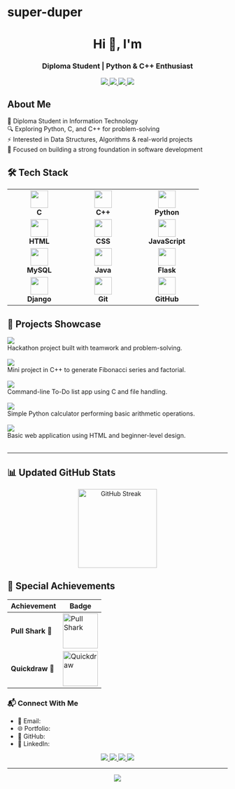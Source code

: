 # super-duper

<h1 align="center">Hi 👋, I'm </h1>
<h3 align="center">Diploma Student | Python & C++ Enthusiast</h3>

<p align="center">
  <a href="mailto:bankartrushna@gmail.com">
    <img src="https://img.shields.io/badge/Email-D14836?style=for-the-badge&logo=gmail&logoColor=white" />
  </a>
  <a href="https://github.com/trushna-888">
    <img src="https://img.shields.io/badge/GitHub-100000?style=for-the-badge&logo=github&logoColor=white" />
  </a>
  <a href="https://linkedin.com/in/your-linkedin-id">
    <img src="https://img.shields.io/badge/LinkedIn-0077B5?style=for-the-badge&logo=linkedin&logoColor=white" />
  </a>
  <a href="https://your-portfolio-link.com">
    <img src="https://img.shields.io/badge/Portfolio-000000?style=for-the-badge&logo=vercel&logoColor=white" />
  </a>
</p>

## About Me  

📌 Diploma Student in Information Technology  
🔍 Exploring Python, C, and C++ for problem-solving  
⚡ Interested in Data Structures, Algorithms & real-world projects  
🎯 Focused on building a strong foundation in software development  


## 🛠️ Tech Stack  

<p align="center">
  <table>
    <tr>
      <td align="center" width="130">
        <img src="https://cdn.jsdelivr.net/gh/devicons/devicon/icons/c/c-original.svg" width="40"/><br><b>C</b>
      </td>
      <td align="center" width="130">
        <img src="https://cdn.jsdelivr.net/gh/devicons/devicon/icons/cplusplus/cplusplus-original.svg" width="40"/><br><b>C++</b>
      </td>
      <td align="center" width="130">
        <img src="https://cdn.jsdelivr.net/gh/devicons/devicon/icons/python/python-original.svg" width="40"/><br><b>Python</b>
      </td>
    </tr>
    <tr>
      <td align="center" width="130">
        <img src="https://cdn.jsdelivr.net/gh/devicons/devicon/icons/html5/html5-original.svg" width="40"/><br><b>HTML</b>
      </td>
      <td align="center" width="130">
        <img src="https://cdn.jsdelivr.net/gh/devicons/devicon/icons/css3/css3-original.svg" width="40"/><br><b>CSS</b>
      </td>
      <td align="center" width="130">
        <img src="https://cdn.jsdelivr.net/gh/devicons/devicon/icons/javascript/javascript-original.svg" width="40"/><br><b>JavaScript</b>
      </td>
    </tr>
    <tr>
      <td align="center" width="130">
        <img src="https://cdn.jsdelivr.net/gh/devicons/devicon/icons/mysql/mysql-original.svg" width="40"/><br><b>MySQL</b>
      </td>
      <td align="center" width="130">
        <img src="https://cdn.jsdelivr.net/gh/devicons/devicon/icons/java/java-original.svg" width="40"/><br><b>Java</b>
      </td>
      <td align="center" width="130">
        <img src="https://cdn.jsdelivr.net/gh/devicons/devicon/icons/flask/flask-original.svg" width="40"/><br><b>Flask</b>
      </td>
    </tr>
    <tr>
      <td align="center" width="130">
        <img src="https://cdn.jsdelivr.net/gh/devicons/devicon/icons/django/django-plain.svg" width="40"/><br><b>Django</b>
      </td>
      <td align="center" width="130">
        <img src="https://cdn.jsdelivr.net/gh/devicons/devicon/icons/git/git-original.svg" width="40"/><br><b>Git</b>
      </td>
      <td align="center" width="130">
        <img src="https://cdn.jsdelivr.net/gh/devicons/devicon/icons/github/github-original.svg" width="40"/><br><b>GitHub</b>
      </td>
    </tr>
  </table>
</p>

  </table>
</p>

## 📌 Projects Showcase  

<p align="left">
  
  <a href="https://github.com/trushna-888/synaphack-project">
    <img src="https://img.shields.io/badge/Synaphack%20Project-181717?style=for-the-badge&logo=github&logoColor=white" />
  </a>  
  <br>Hackathon project built with teamwork and problem-solving.  
  <br><br>
  
  <a href="https://github.com/trushna-888/cpp-fibonacci-factorial">
    <img src="https://img.shields.io/badge/CPP%20Fibonacci%20%26%20Factorial-00599C?style=for-the-badge&logo=cplusplus&logoColor=white" />
  </a>  
  <br>Mini project in C++ to generate Fibonacci series and factorial.  
  <br><br>
  
  <a href="https://github.com/trushna-888/todo-list-c">
    <img src="https://img.shields.io/badge/To--Do%20List%20(C)-A8B9CC?style=for-the-badge&logo=c&logoColor=white" />
  </a>  
  <br>Command-line To-Do list app using C and file handling.  
  <br><br>
  
  <a href="https://github.com/trushna-888/python-calculator">
    <img src="https://img.shields.io/badge/Python%20Calculator-3776AB?style=for-the-badge&logo=python&logoColor=white" />
  </a>  
  <br>Simple Python calculator performing basic arithmetic operations.  
  <br><br>
  
  <a href="https://github.com/trushna-888/web-application">
    <img src="https://img.shields.io/badge/Web%20Application-E34F26?style=for-the-badge&logo=html5&logoColor=white" />
  </a>  
  <br>Basic web application using HTML and beginner-level design.  
  <br><br> 

</p>


---

## 📊 Updated GitHub Stats  

<p align="center">
  <img src="https://github-readme-streak-stats.herokuapp.com/?user=trushna-888&theme=tokyonight" alt="GitHub Streak" height="180"/>
</p>


## 🏅 Special Achievements  

| Achievement | Badge |
|-------------|-------|
| **Pull Shark** 🦈 | <img src="https://github.githubassets.com/images/modules/profile/achievements/pull-shark-default.png" width="80" alt="Pull Shark"/> |
| **Quickdraw** 🏹 | <img src="https://github.githubassets.com/images/modules/profile/achievements/quickdraw-default.png" width="80" alt="Quickdraw"/> |


### 📬 Connect With Me

- 📧 Email: 
- 🌐 Portfolio: 
- 🔗 GitHub: 
- 💼 LinkedIn: 

<p align="center">
  <a href="mailto:bankartrushna@gmail.com">
    <img src="https://img.shields.io/badge/Gmail-D14836?style=for-the-badge&logo=gmail&logoColor=white" />
  </a>
  <a href="https://www.linkedin.com/in/trushna-bankar" target="_blank">
    <img src="https://img.shields.io/badge/LinkedIn-0077B5?style=for-the-badge&logo=linkedin&logoColor=white" />
  </a>
  <a href="https://github.com/trushna-888" target="_blank">
    <img src="https://img.shields.io/badge/GitHub-000000?style=for-the-badge&logo=github&logoColor=white" />
  </a>
  <a href="https://twitter.com/" target="_blank">
    <img src="https://img.shields.io/badge/Twitter-1DA1F2?style=for-the-badge&logo=twitter&logoColor=white" />
  </a>
</p>

---

<p align="center">
  <img src="https://capsule-render.vercel.app/api?type=waving&color=gradient&height=120&section=footer"/>
</p>










